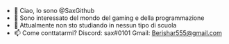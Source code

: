 - 👋 Ciao, Io sono @SaxGithub
- 👀 Sono interessato del mondo del gaming e della programmazione
- 🌱 Attualmente non sto studiando in nessun tipo di scuola
- 📫 Come conttatarmi?
      Discord: sax#0101
      Gmail: Berishar555@gmail.com
